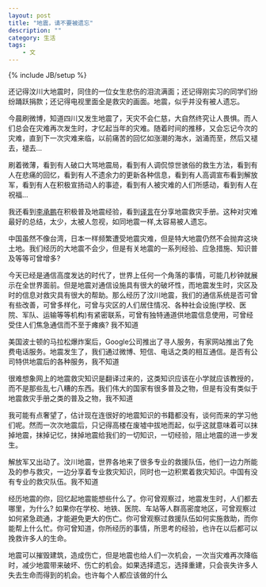 ```yaml
---
layout: post
title: "地震，请不要被遗忘"
description: ""
category: 生活
tags: 
    - 文
---
```

{% include JB/setup %}

还记得汶川大地震时，同住的一位女生悲伤的泪流满面；还记得刚实习的同学们纷纷踊跃捐款；还记得电视里面全是救灾的画面。地震，似乎并没有被人遗忘。

今晨刷微博，知道四川又发生地震了，天灾不会仁慈，大自然终究让人畏惧。而人们总会在灾难再次发生时，才忆起当年的灾难。随着时间的推移，又会忘记今次的灾难，直到下一次灾难来临，以前痛苦的回忆如涨潮的海水，汹涌而至，然后又褪去，褪去...

刷着微薄，看到有人破口大骂地震局，看到有人调侃惊世骇俗的救生方法，看到有人在悲痛的回忆，看到有人不遗余力的更新各种信息，看到有人高调宣布看到解放军，看到有人在积极宣扬动人的事迹，看到有人被灾难的人们所感动，看到有人在祝福...

我还看到[李承鹏](http://weibo.com/lichengpeng)在积极普及地震经验，看到[译言](http://e.weibo.com/yeeyan)在分享地震救灾手册。这种对灾难最好的总结，太少，太被人忽视，如同地震一样,太容易被人遗忘。

中国虽然不像台湾，日本一样频繁遭受地震灾难，但是特大地震仍然不会抛弃这块土地。我们经历的大地震不会少，但是有关地震的一系列经验、应急措施、知识普及等等可曾增多?

今天已经是通信高度发达的时代了，世界上任何一个角落的事情，可能几秒钟就展示在全世界面前。但是地震对通信设施具有很大的破坏性，而地震发生时，灾区及时的信息对救灾具有很大的帮助。那么经历了汶川地震，我们的通信系统是否可曾有些改善，可曾多样化，可曾与灾区的人们居住情况、各种社会设施(学校、医院、军队、运输等等机构)有紧密联系，可曾有独特通道供地震信息使用，可曾经受住人们焦急通信而不至于瘫痪? 我不知道

美国波士顿的马拉松爆炸案后，Google公司推出了寻人服务，有家网站推出了免费电话服务。地震发生了，我们通过微博、短信、电话之类的相互通信。是否有公司特供地震后的各种服务，我不知道

很难想象网上的地震救灾知识是翻译过来的，这类知识应该在小学就应该教授的，而不是那些乱七八糟的东西。我们伟大的国家有很多普及之物，但是有没有类似于地震救灾手册之类的普及之物，我不知道

我可能有点奢望了，估计现在连很好的地震知识的书籍都没有，谈何而来的学习他们呢。然而一次次地震后，只记得高楼在废墟中拔地而起，似乎这就意味着可以抹掉地震，抹掉记忆，抹掉地震给我们的一切知识，一切经验，阻止地震的进一步发生。

解放军又出动了。汶川地震，世界各地来了很多专业的救援队伍，他们一边力所能及的参与救灾，一边分享着专业救灾知识，同时也一边积累着救灾知识。中国有没有专业的救灾队伍。我不知道

经历地震的你，回忆起地震能想些什么了。你可曾观察过，地震发生时，人们都去哪里，为什么? 如果你在学校、地铁、医院、车站等人群高密度地区，可曾观察过如何紧急疏通，才能避免更大的伤亡。你可曾观察过救援队伍如何实施救助，而你能帮上什么忙。你可曾知道，你所经历的事情，所思考的经验，也许在以后都可以挽救许多人的生命。

地震可以摧毁建筑，造成伤亡，但是地震也给人们一次机会，一次当灾难再次降临时，减少地震带来破坏、伤亡的机会。如果选择遗忘，选择重建，只会丧失许多人失去生命而得到的机会。也许每个人都应该做的什么
